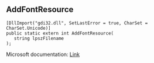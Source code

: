 ## AddFontResource

```
[DllImport("gdi32.dll", SetLastError = true, CharSet = CharSet.Unicode)]
public static extern int AddFontResource(
   string lpszFilename
);
```

Microsoft documentation: [Link](https://docs.microsoft.com/en-us/windows/win32/api/wingdi/nf-wingdi-addfontresourcea)
